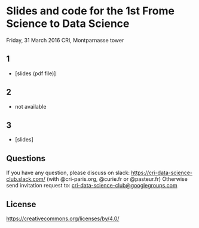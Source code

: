 # Slides and code for the 1st Frome Science to Data Science
Friday, 31 March 2016
CRI, Montparnasse tower 

## 1

* [slides (pdf file)]<!--- (./DeepLearningIntro-DLClub-Oct-11-2016-ChZ.pdf) --->


## 2

* not available

## 3


* [slides]<!---(http://www.slideshare.net/gdumas/whole-brain-simulations-and-the-discrepancysimilarity-between-artificial-natural-neural-networks) --->

## Questions
If you have any question, please discuss on slack: https://cri-data-science-club.slack.com/ (with @cri-paris.org, @curie.fr or @pasteur.fr)
Otherwise send invitation request to: cri-data-science-club@googlegroups.com

## License
https://creativecommons.org/licenses/by/4.0/


